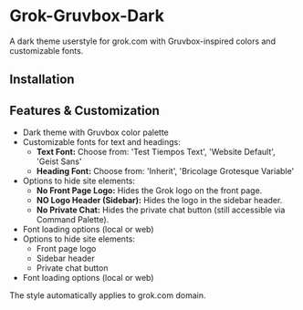 # Grok-Gruvbox-Dark

A dark theme userstyle for grok.com with Gruvbox-inspired colors and customizable fonts.

## Installation

<!-- Installation instructions will be added here later -->

## Features & Customization

- Dark theme with Gruvbox color palette
- Customizable fonts for text and headings:
  - **Text Font:** Choose from: 'Test Tiempos Text', 'Website Default', 'Geist Sans'
  - **Heading Font:** Choose from: 'Inherit', 'Bricolage Grotesque Variable'
- Options to hide site elements:
  - **No Front Page Logo:** Hides the Grok logo on the front page.
  - **NO Logo Header (Sidebar):** Hides the logo in the sidebar header.
  - **No Private Chat:** Hides the private chat button (still accessible via Command Palette).
- Font loading options (local or web)
- Options to hide site elements:
  - Front page logo
  - Sidebar header
  - Private chat button
- Font loading options (local or web)

The style automatically applies to grok.com domain.